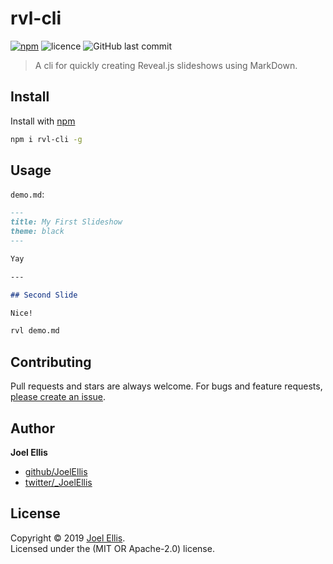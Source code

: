 # rvl-cli

[![npm](https://img.shields.io/npm/v/rvl-cli.svg)](https://www.npmjs.com/package/rvl-cli) ![licence](https://img.shields.io/npm/l/rvl-cli.svg) ![GitHub last commit](https://img.shields.io/github/last-commit/JoelEllis/rvl-cli.svg)

> A cli for quickly creating Reveal.js slideshows using MarkDown.

## Install

Install with [npm](https://www.npmjs.com/)

```sh
npm i rvl-cli -g
```

## Usage

`demo.md`:

```markdown
---
title: My First Slideshow
theme: black
---

Yay

---

## Second Slide

Nice!

```

```sh
rvl demo.md
```

## Contributing

Pull requests and stars are always welcome. For bugs and feature requests, [please create an issue](https://github.com/JoelEllis/rvl-cli/issues).

## Author

**Joel Ellis**

* [github/JoelEllis](https://github.com/JoelEllis)
* [twitter/_JoelEllis](http://twitter.com/_JoelEllis)

## License

Copyright © 2019 [Joel Ellis](#Author).  
Licensed under the (MIT OR Apache-2.0) license.
